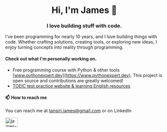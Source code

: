 
<h1 align="center">Hi, I'm James 👋</h1>
<h3 align="center">I love building stuff with code.</h3>

I've been programming for nearly 10 years, and I love building things with code. Whether crafting solutions, creating tools, or exploring new ideas, I enjoy turning concepts into reality through programming.

#### Check out what I'm personally working on.
- Free programming course with Python & other tools [www.pythonexpert.dev](https://www.pythonexpert.dev). This project is open source and contributions are greatly welcomed!
- [TOEIC test practice website & learning English resources](https://www.toeicbuddy.com)

#### 📫 How to reach me 

You can reach me at tansiri.james@gmail.com or on LinkedIn

<a href="https://linkedin.com/in/james-tansiri" target="blank"><img align="center" src="https://raw.githubusercontent.com/rahuldkjain/github-profile-readme-generator/master/src/images/icons/Social/linked-in-alt.svg" alt="james-tansiri" height="30" width="40" /></a>
</p>

